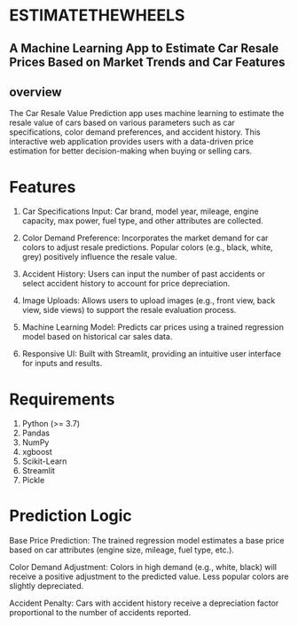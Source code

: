 # ESTIMATETHEWHEELS

## A Machine Learning App to Estimate Car Resale Prices Based on Market Trends and Car Features

## overview
The Car Resale Value Prediction app uses machine learning to estimate the resale value of cars based on various parameters such as car specifications, color demand preferences, and accident history. This interactive web application provides users with a data-driven price estimation for better decision-making when buying or selling cars.

# Features
1. Car Specifications Input:
Car brand, model year, mileage, engine capacity, max power, fuel type, and other attributes are collected.

3. Color Demand Preference:
Incorporates the market demand for car colors to adjust resale predictions.
Popular colors (e.g., black, white, grey) positively influence the resale value.

3. Accident History:
Users can input the number of past accidents or select accident history to account for price depreciation.

4. Image Uploads:
Allows users to upload images (e.g., front view, back view, side views) to support the resale evaluation process.

5. Machine Learning Model:
Predicts car prices using a trained regression model based on historical car sales data.

6. Responsive UI:
Built with Streamlit, providing an intuitive user interface for inputs and results.

# Requirements
1. Python (>= 3.7)
2. Pandas
3. NumPy
4. xgboost
5. Scikit-Learn
6. Streamlit
7. Pickle

# Prediction Logic

Base Price Prediction:
The trained regression model estimates a base price based on car attributes (engine size, mileage, fuel type, etc.).

Color Demand Adjustment:
Colors in high demand (e.g., white, black) will receive a positive adjustment to the predicted value.
Less popular colors are slightly depreciated.

Accident Penalty:
Cars with accident history receive a depreciation factor proportional to the number of accidents reported.
